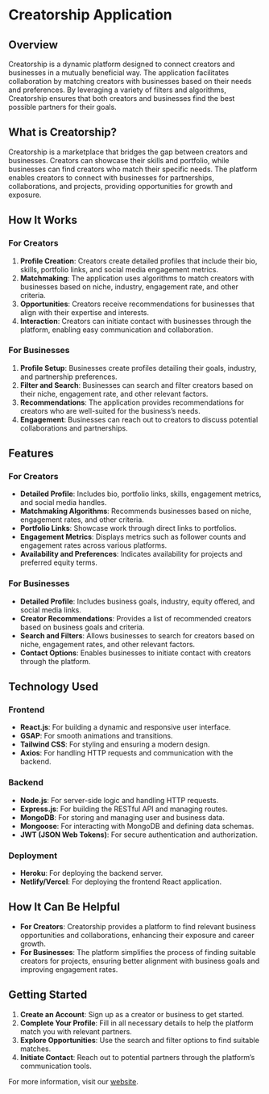 # Creatorship Application

## Overview

Creatorship is a dynamic platform designed to connect creators and businesses in a mutually beneficial way. The application facilitates collaboration by matching creators with businesses based on their needs and preferences. By leveraging a variety of filters and algorithms, Creatorship ensures that both creators and businesses find the best possible partners for their goals.

## What is Creatorship?

Creatorship is a marketplace that bridges the gap between creators and businesses. Creators can showcase their skills and portfolio, while businesses can find creators who match their specific needs. The platform enables creators to connect with businesses for partnerships, collaborations, and projects, providing opportunities for growth and exposure.

## How It Works

### For Creators

1. **Profile Creation**: Creators create detailed profiles that include their bio, skills, portfolio links, and social media engagement metrics.
2. **Matchmaking**: The application uses algorithms to match creators with businesses based on niche, industry, engagement rate, and other criteria.
3. **Opportunities**: Creators receive recommendations for businesses that align with their expertise and interests.
4. **Interaction**: Creators can initiate contact with businesses through the platform, enabling easy communication and collaboration.

### For Businesses

1. **Profile Setup**: Businesses create profiles detailing their goals, industry, and partnership preferences.
2. **Filter and Search**: Businesses can search and filter creators based on their niche, engagement rate, and other relevant factors.
3. **Recommendations**: The application provides recommendations for creators who are well-suited for the business’s needs.
4. **Engagement**: Businesses can reach out to creators to discuss potential collaborations and partnerships.

## Features

### For Creators

- **Detailed Profile**: Includes bio, portfolio links, skills, engagement metrics, and social media handles.
- **Matchmaking Algorithms**: Recommends businesses based on niche, engagement rates, and other criteria.
- **Portfolio Links**: Showcase work through direct links to portfolios.
- **Engagement Metrics**: Displays metrics such as follower counts and engagement rates across various platforms.
- **Availability and Preferences**: Indicates availability for projects and preferred equity terms.

### For Businesses

- **Detailed Profile**: Includes business goals, industry, equity offered, and social media links.
- **Creator Recommendations**: Provides a list of recommended creators based on business goals and criteria.
- **Search and Filters**: Allows businesses to search for creators based on niche, engagement rates, and other relevant factors.
- **Contact Options**: Enables businesses to initiate contact with creators through the platform.

## Technology Used

### Frontend

- **React.js**: For building a dynamic and responsive user interface.
- **GSAP**: For smooth animations and transitions.
- **Tailwind CSS**: For styling and ensuring a modern design.
- **Axios**: For handling HTTP requests and communication with the backend.

### Backend

- **Node.js**: For server-side logic and handling HTTP requests.
- **Express.js**: For building the RESTful API and managing routes.
- **MongoDB**: For storing and managing user and business data.
- **Mongoose**: For interacting with MongoDB and defining data schemas.
- **JWT (JSON Web Tokens)**: For secure authentication and authorization.

### Deployment

- **Heroku**: For deploying the backend server.
- **Netlify/Vercel**: For deploying the frontend React application.

## How It Can Be Helpful

- **For Creators**: Creatorship provides a platform to find relevant business opportunities and collaborations, enhancing their exposure and career growth.
- **For Businesses**: The platform simplifies the process of finding suitable creators for projects, ensuring better alignment with business goals and improving engagement rates.

## Getting Started

1. **Create an Account**: Sign up as a creator or business to get started.
2. **Complete Your Profile**: Fill in all necessary details to help the platform match you with relevant partners.
3. **Explore Opportunities**: Use the search and filter options to find suitable matches.
4. **Initiate Contact**: Reach out to potential partners through the platform’s communication tools.

For more information, visit our [website](https://creatorships-mu.vercel.app/).

